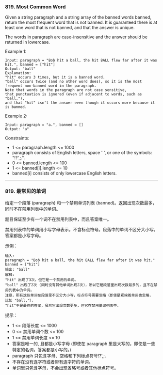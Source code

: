 ### 819. Most Common Word
Given a string paragraph and a string array of the banned words banned, return the most frequent word that is not banned. It is guaranteed there is at least one word that is not banned, and that the answer is unique.

The words in paragraph are case-insensitive and the answer should be returned in lowercase.



Example 1:

	Input: paragraph = "Bob hit a ball, the hit BALL flew far after it was hit.", banned = ["hit"]
	Output: "ball"
	Explanation:
	"hit" occurs 3 times, but it is a banned word.
	"ball" occurs twice (and no other word does), so it is the most frequent non-banned word in the paragraph.
	Note that words in the paragraph are not case sensitive,
	that punctuation is ignored (even if adjacent to words, such as "ball,"),
	and that "hit" isn't the answer even though it occurs more because it is banned.

Example 2:

	Input: paragraph = "a.", banned = []
	Output: "a"



Constraints:

* 1 <= paragraph.length <= 1000
* paragraph consists of English letters, space ' ', or one of the symbols: "!?',;.".
* 0 <= banned.length <= 100
* 1 <= banned[i].length <= 10
* banned[i] consists of only lowercase English letters.

----

### 819. 最常见的单词
给定一个段落 (paragraph) 和一个禁用单词列表 (banned)。返回出现次数最多，同时不在禁用列表中的单词。

题目保证至少有一个词不在禁用列表中，而且答案唯一。

禁用列表中的单词用小写字母表示，不含标点符号。段落中的单词不区分大小写。答案都是小写字母。



示例：

	输入:
	paragraph = "Bob hit a ball, the hit BALL flew far after it was hit."
	banned = ["hit"]
	输出: "ball"
	解释:
	"hit" 出现了3次，但它是一个禁用的单词。
	"ball" 出现了2次 (同时没有其他单词出现2次)，所以它是段落里出现次数最多的，且不在禁用列表中的单词。
	注意，所有这些单词在段落里不区分大小写，标点符号需要忽略（即使是紧挨着单词也忽略， 比如 "ball,"），
	"hit"不是最终的答案，虽然它出现次数更多，但它在禁用单词列表中。



提示：

* 1 <= 段落长度 <= 1000
* 0 <= 禁用单词个数 <= 100
* 1 <= 禁用单词长度 <= 10
* 答案是唯一的, 且都是小写字母 (即使在 paragraph 里是大写的，即使是一些特定的名词，答案都是小写的。)
* paragraph 只包含字母、空格和下列标点符号!?',;.
* 不存在没有连字符或者带有连字符的单词。
* 单词里只包含字母，不会出现省略号或者其他标点符号。

